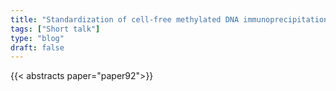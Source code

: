 ```yaml
---
title: "Standardization of cell-free methylated DNA immunoprecipitation (cfMeDIP) results for population-scale inference"
tags: ["Short talk"]
type: "blog"
draft: false
---
```


{{< abstracts paper="paper92">}}


